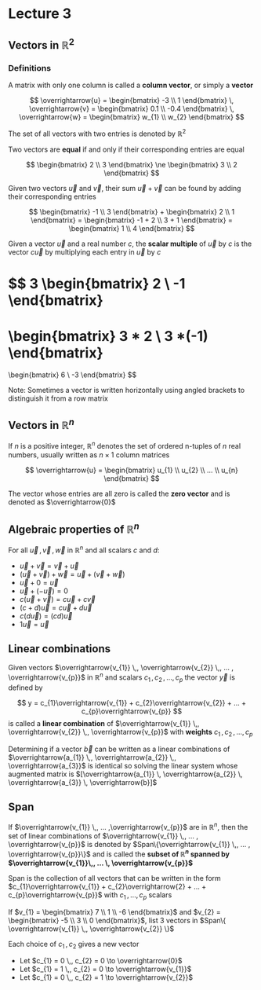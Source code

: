 # Lecture 3

## Vectors in $\mathbb{R}^{2}$

### Definitions

A matrix with only one column is called a **column vector**, or simply a **vector**

$$
	\overrightarrow{u} = \begin{bmatrix} 
		-3 \\ 1
	\end{bmatrix}
	\, 
	\overrightarrow{v} = \begin{bmatrix} 
		0.1 \\ -0.4
	\end{bmatrix}
	\,
	\overrightarrow{w} = \begin{bmatrix} 
		w_{1} \\ w_{2}
	\end{bmatrix}
$$

The set of all vectors with two entries is denoted by $\mathbb{R}^{2}$

Two vectors are **equal** if and only if their corresponding entries are equal

$$
	\begin{bmatrix} 
	2 \\ 3
	\end{bmatrix}
	\ne
	\begin{bmatrix}
	3 \\ 2
	\end{bmatrix}
$$

Given two vectors $\overrightarrow{u}$ and $\overrightarrow{v}$, their sum $\overrightarrow{u} + \overrightarrow{v}$ can be found by adding their corresponding entries

$$
	\begin{bmatrix} 
	-1 \\ 3
	\end{bmatrix}
	+
	\begin{bmatrix}
	2 \\ 1
	\end{bmatrix}
	=
	\begin{bmatrix}
	-1 + 2 \\ 3 + 1
	\end{bmatrix}
	=
	\begin{bmatrix}
	1 \\ 4
	\end{bmatrix}
$$

Given a vector $\overrightarrow{u}$ and a real number $c$, the **scalar multiple** of $\overrightarrow{u}$ by $c$ is the vector $c\overrightarrow{u}$ by multiplying each entry in $\overrightarrow{u}$ by $c$

$$
3 \begin{bmatrix} 2 \\ -1 \end{bmatrix}
=
\begin{bmatrix} 3 * 2 \\ 3 *(-1) \end{bmatrix}
=
\begin{bmatrix} 6 \\ -3 \end{bmatrix}
$$

Note: Sometimes a vector is written horizontally using angled brackets to distinguish it from a row matrix

## Vectors in $\mathbb{R}^{n}$

If $n$ is a positive integer, $\mathbb{R}^{n}$ denotes the set of ordered n-tuples of $n$ real numbers, usually written as $n \times 1$ column matrices

$$
	\overrightarrow{u} = \begin{bmatrix}
	u_{1} \\ u_{2} \\ ... \\ u_{n}
	\end{bmatrix}
$$

The vector whose entries are all zero is called the **zero vector** and is denoted as $\overrightarrow{0}$

## Algebraic properties of $\mathbb{R}^{n}$

For all $\overrightarrow{u} \,, \overrightarrow{v} \,, \overrightarrow{w}$ in $\mathbb{R}^{n}$ and all scalars $c$ and $d$:

- $\overrightarrow{u} + \overrightarrow{v} = \overrightarrow{v} + \overrightarrow{u}$
- $(\overrightarrow{u} + \overrightarrow{v}) + \overrightarrow{w} = \overrightarrow{u} + (\overrightarrow{v} + \overrightarrow{w})$
- $\overrightarrow{u} + 0 = \overrightarrow{u}$
- $\overrightarrow{u} + (-\overrightarrow{u}) = 0$
- $c(\overrightarrow{u} + \overrightarrow{v}) = c\overrightarrow{u} + c\overrightarrow{v}$
- $(c + d)\overrightarrow{u} = c\overrightarrow{u} + d\overrightarrow{u}$
- $c(d\overrightarrow{u}) = (cd)\overrightarrow{u}$
- $1\overrightarrow{u} = \overrightarrow{u}$

## Linear combinations

Given vectors $\overrightarrow{v_{1}} \,, \overrightarrow{v_{2}} \,, ... , \overrightarrow{v_{p}}$ in $\mathbb{R}^{n}$ and scalars $c_{1} \,, c_{2} \,, ... ,c_{p}$ the vector $\overrightarrow{y}$ is defined by

$$
	y = c_{1}\overrightarrow{v_{1}} + c_{2}\overrightarrow{v_{2}} + ... + c_{p}\overrightarrow{v_{p}}
$$
is called a **linear combination** of $\overrightarrow{v_{1}} \,, \overrightarrow{v_{2}} \,, \overrightarrow{v_{p}}$ with **weights** $c_{1} \,, c_{2} \,, ... ,c_{p}$

Determining if a vector $\overrightarrow{b}$ can be written as a linear combinations of $\overrightarrow{a_{1}} \,, \overrightarrow{a_{2}} \,, \overrightarrow{a_{3}}$ is identical so solving the linear system whose augmented matrix is $[\overrightarrow{a_{1}} \, \overrightarrow{a_{2}} \, \overrightarrow{a_{3}} \, \overrightarrow{b}]$

## Span

If $\overrightarrow{v_{1}} \,, ... ,\overrightarrow{v_{p}}$ are in $\mathbb{R}^{n}$, then the set of linear combinations of $\overrightarrow{v_{1}} \,, ... , \overrightarrow{v_{p}}$ is denoted by $Span\{\overrightarrow{v_{1}} \,, ... , \overrightarrow{v_{p}}\}$ and is called the **subset of $\mathbb{R}^{n}$ spanned by $\overrightarrow{v_{1}}\,, ... \, \overrightarrow{v_{p}}$** 

Span is the collection of all vectors that can be written in the form $c_{1}\overrightarrow{v_{1}} + c_{2}\overrightarrow{2} + ... + c_{p}\overrightarrow{v_{p}}$ with $c_{1} \,, ... , c_{p}$ scalars

If $v_{1} = \begin{bmatrix} 7 \\ 1 \\ -6 \end{bmatrix}$ and $v_{2} = \begin{bmatrix} -5 \\ 3 \\ 0 \end{bmatrix}$, list 3 vectors in $Span\{ \overrightarrow{v_{1}} \,, \overrightarrow{v_{2}} \}$

Each choice of $c_{1}\,, c_{2}$ gives a new vector

- Let $c_{1} = 0 \,, c_{2} = 0 \to \overrightarrow{0}$
- Let $c_{1} = 1 \,, c_{2} = 0 \to \overrightarrow{v_{1}}$
- Let $c_{1} = 0 \,, c_{2} = 1 \to \overrightarrow{v_{2}}$
